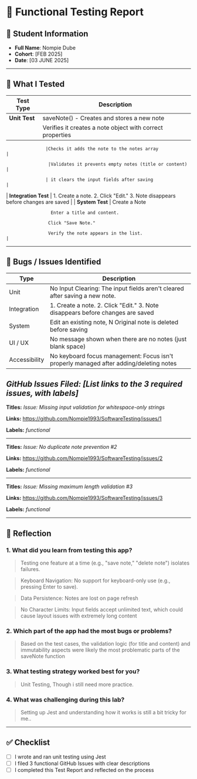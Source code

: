 # 🧪 Functional Testing Report

## 👤 Student Information
- **Full Name**: Nompie Dube 
- **Cohort**: [FEB 2025]  
- **Date**: [03 JUNE 2025]  

---

## 🧪 What I Tested

| Test Type        | Description                                                                 |
|------------------|------------------------------------------------------------------------------|
| **Unit Test**    | saveNote() - Creates and stores a new note
                   |Verifies it creates a note object with correct properties                     |

                   |Checks it adds the note to the notes array                                     |

                    |Validates it prevents empty notes (title or content)                          |

                   | it clears the input fields after saving                                       |
| **Integration Test** | 1. Create a note. 2. Click "Edit." 3. Note disappears before changes are        saved                    |
| **System Test**   | Create a Note

                     Enter a title and content.

                    Click "Save Note."

                    Verify the note appears in the list.                     |

---

## 🐛 Bugs / Issues Identified

| Type             | Description                                                                 |
|------------------|------------------------------------------------------------------------------|
| Unit             |No Input Clearing: The input fields aren't cleared after saving a new note.       |
| Integration      |1. Create a note. 2. Click "Edit." 3. Note disappears before changes are saved               |
| System           | Edit an existing note,	N	Original note is deleted before saving|
| UI / UX          | No message shown when there are no notes (just blank space)      |
| Accessibility    |No keyboard focus management: Focus isn't properly managed after adding/deleting notes                          |

*GitHub Issues Filed: [List links to the 3 required issues, with labels]*
-------
**Titles:** *Issue: Missing input validation for whitespace-only strings*

**Links:** https://github.com/Nompie1993/SoftwareTesting/issues/1

**Labels:** *functional*


---------------------------------------------------------------------------------------------------------------------------------

**Titles:** *Issue: No duplicate note prevention #2*

**Links:** https://github.com/Nompie1993/SoftwareTesting/issues/2

**Labels:** *functional*

------------------------------------------------------------------------------------------------------------------------

**Titles:** *Issue: Missing maximum length validation #3*

**Links:** https://github.com/Nompie1993/SoftwareTesting/issues/3

**Labels:** *functional*


---

## 💬 Reflection

### 1. What did you learn from testing this app?
> Testing one feature at a time (e.g., "save note," "delete note") isolates failures.

> Keyboard Navigation: No support for keyboard-only use (e.g., pressing Enter to save).

> Data Persistence: Notes are lost on page refresh

> No Character Limits: Input fields accept unlimited text, which could cause layout issues with extremely long content

### 2. Which part of the app had the most bugs or problems?
> Based on the test cases, the validation logic (for title and content) and immutability aspects were likely the most problematic parts of the saveNote function

### 3. What testing strategy worked best for you?
>  Unit Testing, Though i still need more practice.

### 4. What was challenging during this lab?
>  Setting up Jest and understanding how it works is still a bit tricky for me..

---

## ✅ Checklist

- [ ] I wrote and ran unit testing using Jest  
- [ ] I filed 3 functional GitHub Issues with clear descriptions  
- [ ] I completed this Test Report and reflected on the process  
